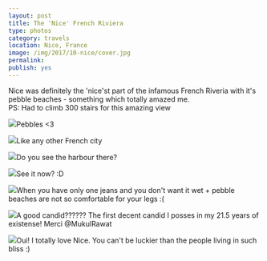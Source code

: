 ```yaml
---
layout: post
title: The 'Nice' French Riviera
type: photos
category: travels
location: Nice, France
image: /img/2017/10-nice/cover.jpg
permalink: 
publish: yes
---
```



<p class="center"><img src="{{site.baseurl}}/img/2017/10-nice/cover.jpg" alt="">Nice was definitely the 'nice'st part of the infamous French Riveria with it's pebble beaches - something which totally amazed me. <br>PS: Had to climb 300 stairs for this amazing view</p>

<p class="center"><img src="{{site.baseurl}}/img/2017/10-nice/1.jpg">Pebbles <3</p>

<p class="center"><img src="{{site.baseurl}}/img/2017/10-nice/2.jpg">Like any other French city</p>

<p class="center"><img src="{{site.baseurl}}/img/2017/10-nice/3.0.jpg">Do you see the harbour there?</p>

<p class="center"><img src="{{site.baseurl}}/img/2017/10-nice/3.jpg">See it now? :D</p>

<p class="center"><img src="{{site.baseurl}}/img/2017/10-nice/4.jpg">When you have only one jeans and you don't want it wet + pebble beaches are not so comfortable for your legs :(</p>

<p class="center"><img src="{{site.baseurl}}/img/2017/10-nice/5.jpg" class="potrait-image">A good candid?????? The first decent candid I posses in my 21.5 years of existense! Merci @MukulRawat</p>

<p class="center"><img src="{{site.baseurl}}/img/2017/10-nice/7.jpg">Oui! I totally love Nice. You can't be luckier than the people living in such bliss :)</p>